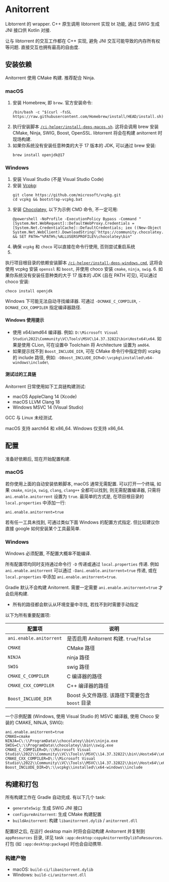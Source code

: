 # Anitorrent

Libtorrent 的 wrapper. C++ 原生调用 libtorrent 实现 bt 功能, 通过 SWIG 生成 JNI 接口供 Kotlin 对接.

让与 libtorrent 的交互工作都在 C++ 实现, 避免 JNI 交互可能导致的内存所有权等问题. 直接交互也拥有最高的自由度.

## 安装依赖

Anitorrent 使用 CMake 构建. 推荐配合 Ninja.

### macOS

1. 安装 Homebrew, 即 `brew`. 官方安装命令:
   ```shell
   /bin/bash -c "$(curl -fsSL https://raw.githubusercontent.com/Homebrew/install/HEAD/install.sh)"
   ```
2. 执行安装脚本 [`/ci-helper/install-deps-macos.sh`](../../ci-helper/install-deps-macos.sh).
   这将会调用 brew 安装 CMake, Ninja, SWIG, Boost, OpenSSL. libtorrent 将会在构建 anitorrent 时现场构建.
3. 如果你系统没有安装任意种类的大于 17 版本的 JDK, 可以通过 brew 安装:
   ```shell
   brew install openjdk@17
   ```

### Windows

1. 安装 Visual Studio (不是 Visual Studio Code)
2. 安装 [Vcpkg](https://github.com/microsoft/vcpkg):
    ```shell
   git clone https://github.com/microsoft/vcpkg.git
   cd vcpkg && bootstrap-vcpkg.bat
    ```
3. 安装 [Chocolatey](https://chocolatey.org/install), 以下为示例 CMD 命令, 不一定可用:
   ```shell
   @powershell -NoProfile -ExecutionPolicy Bypass -Command "[System.Net.WebRequest]::DefaultWebProxy.Credentials = [System.Net.CredentialCache]::DefaultCredentials; iex ((New-Object System.Net.WebClient).DownloadString('https://community.chocolatey.org/install.ps1'))" && SET PATH="%PATH%;%ALLUSERSPROFILE%\chocolatey\bin"
   ```
4. 确保 `vcpkg` 和 `choco` 可以直接在命令行使用, 否则尝试重启系统
5.

执行项目根目录的依赖安装脚本 [`/ci-helper/install-deps-windows.cmd`](../../ci-helper/install-deps-windows.cmd),
这将会使用 vcpkg 安装 `openssl` 和 `boost`, 并使用 choco 安装 `cmake`, `ninja`, `swig`.
6. 如果你系统没有安装任意种类的大于 17 版本的 JDK (且在 PATH 可见), 可以通过 choco 安装:
   ```shell
   choco install openjdk
   ```

Windows 下可能无法自动寻找编译器. 可通过 `-DCMAKE_C_COMPILER`, `-DCMAKE_CXX_COMPILER` 指定编译器路径.

#### Windows 使用提示

- 使用 x64/amd64 编译器.
  例如: `D:\Microsoft Visual Studio\2022\Community\VC\Tools\MSVC\14.37.32822\bin\Hostx64\x64`. 如果是使用
  CLion, 可在设置中 Toolchain 将 Architecture 设置为 `amd64`.
- 如果提示找不到 `Boost_INCLUDE_DIR`, 可在 CMake 命令行中指定你的 vcpkg 的 include 路径,
  例如: `-DBoost_INCLUDE_DIR=D:\vcpkg\installed\x64-windows\include\`

#### 测试过的工具链

Anitorrent 日常使用如下工具链构建测试:

- macOS AppleClang 14 (Xcode)
- macOS LLVM Clang 18
- Windows MSVC 14 (Visual Studio)

GCC 与 Linux 未经测试.

macOS 支持 aarch64 和 x86_64. Windows 仅支持 x86_64.

## 配置

准备好依赖后, 现在开始配置构建.

### macOS

若你使用上面的自动安装依赖脚本, macOS 通常无需配置. 可以打开一个终端,
如果 `cmake`, `ninja`, `swig`, `clang`, `clang++` 全都可以找到, 则无需配置编译器,
只需将 `ani.enable.anitorrent` 设置为 `true`.
最简单的方式是, 在项目根目录的 `local.properties` 中添加一行:

```properties
ani.enable.anitorrent=true
```

若有任一工具未找到, 可通过类似下面 Windows 的配置方式指定. 但比较建议你直接 google 如何安装某个工具最简单.

### Windows

Windows 必须配置, 不配置大概率不能编译.

所有配置项均同时支持通过命令行 `-D` 传递或通过 `local.properties` 传递.
例如 `ani.enable.anitorrent` 可以通过
`-Dani.enable.anitorrent=true` 传递, 或在 `local.properties` 中添加 `ani.enable.anitorrent=true`.

Gradle 默认不会构建 Anitorrent. 需要一定需要 `ani.enable.anitorrent=true` 才会启用构建.

- 所有的路径都会默认从环境变量中寻找, 若找不到时需要手动指定

以下为所有重要配置项:

| 配置项                     | 说明                                 |
|-------------------------|------------------------------------|
| `ani.enable.anitorrent` | 是否启用 Anitorrent 构建. `true`/`false` |
| `CMAKE`                 | CMake 路径                           |
| `NINJA`                 | ninja 路径                           |
| `SWIG`                  | swig 路径                            |
| `CMAKE_C_COMPILER`      | C 编译器的路径                           |
| `CMAKE_CXX_COMPILER`    | C++ 编译器的路径                         |
| `Boost_INCLUDE_DIR`     | Boost 头文件路径. 该路径下需要包含 `boost` 目录   |

一个示例配置 (Windows, 使用 Visual Studio 的 MSVC 编译器, 使用 Choco 安装的 CMAKE, NINJA, SWIG):

```properties
ani.enable.anitorrent=true
CMAKE=cmake
NINJA=C\:\\ProgramData\\chocolatey\\bin\\ninja.exe
SWIG=C\:\\ProgramData\\chocolatey\\bin\\swig.exe
CMAKE_C_COMPILER=D\:\\Microsoft Visual Studio\\2022\\Community\\VC\\Tools\\MSVC\\14.37.32822\\bin\\Hostx64\\x64\\cl.exe
CMAKE_CXX_COMPILER=D\:\\Microsoft Visual Studio\\2022\\Community\\VC\\Tools\\MSVC\\14.37.32822\\bin\\Hostx64\\x64\\cl.exe
Boost_INCLUDE_DIR=D\:\\vcpkg\\installed\\x64-windows\\include
```

## 构建和打包

所有构建工作在 Gradle 自动完成. 有以下几个 task:

- `generateSwig`: 生成 SWIG JNI 接口
- `configureAnitorrent`: 生成 CMake 构建配置
- `buildAnitorrent`: 构建 `libanitorrent.dylib` / `anitorrent.dll`

配置好之后, 在运行 desktop main 时将会自动构建 Anitorrent 并复制到 `appResources` 目录, 详见
task `:app:desktop:copyAnitorrentDylibToResources`. 打包 (如 `:app:desktop:package`) 时也会自动携带.

### 构建产物

- macOS: `build-ci/libanitorrent.dylib`
- Windows: `build-ci/anitorrent.dll`
